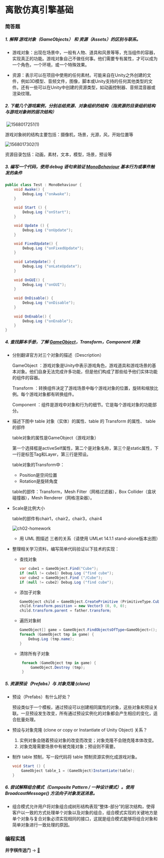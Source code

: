 # 离散仿真引擎基础

### 简答题

##### 1. 解释 游戏对象（GameObjects） 和 资源（Assets）的区别与联系。

- 游戏对象：出现在场景中，一般有人物、道具和风景等等，充当组件的容器，实现真正的功能。游戏对象自己不做任何事。他们需要专有属性，才可以成为一个角色，一个环境，或一个特殊效果。

- 资源：表示可以在项目中使用的任何素材。可能来自在Unity之外创建的文件，例如3D模型、音频文件，图像，脚本或Unity支持的任何其他类型的文件。还有一些可以在Unity中创建的资源类型，如动画控制器、音频混音器或渲染纹理。

##### 2. 下载几个游戏案例，分别总结资源、对象组织的结构（指资源的目录组织结构与游戏对象树的层次结构）

​																	![1568017251(1)](T:\TH\大三上\3D游戏设计\2离散仿真引擎基础\1568017251(1).jpg)

游戏对象树的结构主要包括：摄像机，场景，光源，风，开始位置等

![1568017302(1)](T:\TH\大三上\3D游戏设计\2离散仿真引擎基础\1568017302(1).jpg)

资源目录包括：动画，素材，文本，模型，场景，预设等

##### 3. 编写一个代码，使用 debug 语句来验证 [MonoBehaviour](https://docs.unity3d.com/ScriptReference/MonoBehaviour.html) 基本行为或事件触发的条件

```c#
public class Test : MonoBehaviour {
    void Awake() {
        Debug.Log ("onAwake");
    }
    
    void Start () {
        Debug.Log ("onStart");
    }

    void Update () {
        Debug.Log ("onUpdate");
    }

    void FixedUpdate() {
        Debug.Log ("onFixedUpdate");
    }
    
    void LateUpdate() {
        Debug.Log ("onLateUpdate");
    }
    
    void OnGUI() {
        Debug.Log ("onGUI");
    }
    
    void OnDisable() {
        Debug.Log ("onDisable");
    }
    
    void OnEnable() {
        Debug.Log ("onEnable");
    }
}
```

##### 4. 查找脚本手册，了解 [GameObject](https://docs.unity3d.com/ScriptReference/GameObject.html)，Transform，Component 对象

- 分别翻译官方对三个对象的描述（Description）

  GameObject ：游戏对象是Unity中表示游戏角色，游戏道具和游戏场景的基本对象。他们自身无法完成许多功能，但是他们构成了那些给予他们实体功能的组件的容器。

  Transform ：转换组件决定了游戏场景中每个游戏对象的位置，旋转和缩放比例。每个游戏对象都有转换组件。

  Component ：组件是游戏中对象和行为的细节。它是每个游戏对象的功能部分。

- 描述下图中 table 对象（实体）的属性、table 的 Transform 的属性、 table 的部件
  
  table对象的属性是GameObject（游戏对象）
  
  第一个选择框是activeSelf属性，第二个是对象名称，第三个是static属性，下一行是标签Tag和Layer，第三行是预设。
  
  table对象的Transform中：
  
  - Position是空间位置
  - Rotation是旋转角度
  
  table的部件：Transform，Mesh Filter（网格过滤器），Box Collider（盒状碰撞器），Mesh Renderer（网格渲染器）。
  
- Scale是比例大小
  
  table的部件有chair1，chair2，chair3，chair4
  
  ![ch02-homework](T:\TH\大三上\3D游戏设计\2离散仿真引擎基础\ch02-homework.png)
  
  - 用 UML 图描述 三者的关系（请使用 UMLet 14.1.1 stand-alone版本出图）
  
  
  
- 整理相关学习资料，编写简单代码验证以下技术的实现：

  - 查找对象
  
    ```c#
    var cube1 = GameObject.Find("Cube");
    if (null != cube1) Debug.Log ("find cube");
    var cube2 = GameObject.Find ("/Cube");
    if (null != cube2) Debug.Log ("find cube");
    ```
  
  - 添加子对象
  
    ```c#
    GameObject child = GameObject.CreatePrimitive (PrimitiveType.Cube);
    child.transform.position = new Vector3 (0, 0, 0);
    child.transform.parent = father.transform;
    ```
  
  - 遍历对象树
  
    ```c#
    GameObject[] game = GameObject.FindObjectsOfType<GameObject>();
    foreach (GameObject tmp in game) {
    	Debug.Log (tmp.name);
    }
    ```
  
  - 清除所有子对象
  
    ```c#
     foreach (GameObject tmp in game) {
         GameObject.Destroy (tmp);
     }
    ```
  

##### 5. 资源预设（Prefabs）与 对象克隆 (clone)

  - 预设（Prefabs）有什么好处？

    预设类似于一个模板，通过预设可以创建相同属性的对象，这些对象和预设关联。一旦预设发生改变，所有通过预设实例化的对象都会产生相应的变化，适合批量处理。

  - 预设与对象克隆 (clone or copy or Instantiate of Unity Object) 关系？

    1. 实例对象会随着预设对象的改变而改变；对象克隆不会随克隆本体改变。
    2. 对象克隆需要场景中有被克隆对象；预设则不需要。

  - 制作 table 预制，写一段代码将 table 预制资源实例化成游戏对象。

    ```c#
    void Start () {
    	GameObject table_1 = (GameObject)Instantiate(table);
    }
    ```
    
##### 6. 尝试解释组合模式（Composite Pattern / 一种设计模式）。使用 BroadcastMessage() 方法向子对象发送消息。

- 组合模式允许用户将对象组合成树形结构表现“整体-部分”的层次结构，使得客户以一致的方式处理单个对象以及对象的组合，组合模式实现的关键地方是单个对象与复合对象必须实现相同的接口，这就是组合模式能够将组合对象和简单对象进行一致处理的原因。 



### 编程实践

**井字棋传送门** -> [🚪](https://github.com/Tifinity/Unity3DStudy-master)